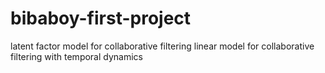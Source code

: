 # bibaboy-first-project
latent factor model for collaborative filtering
linear model for collaborative filtering with temporal dynamics
